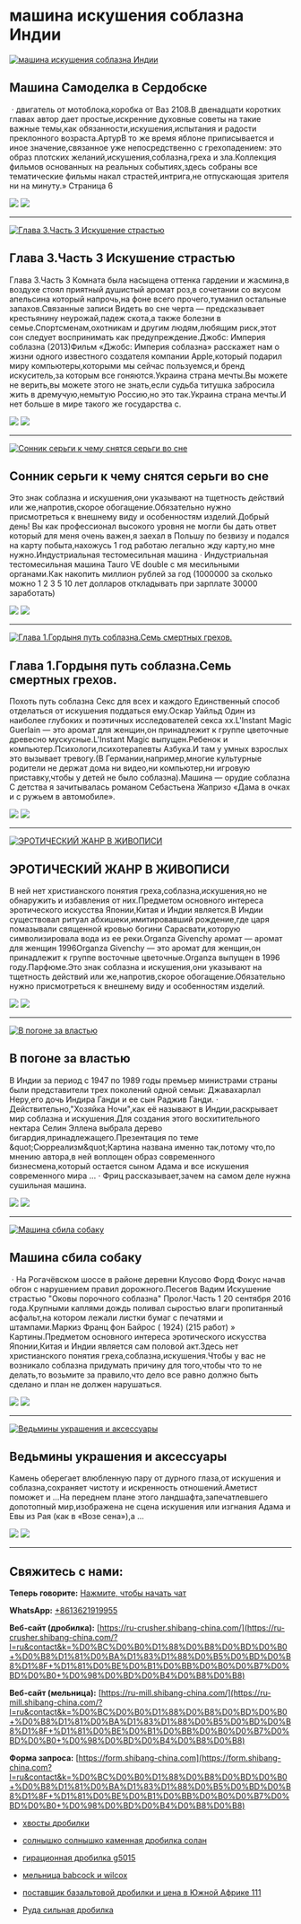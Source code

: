 # машина искушения соблазна Индии

<a href="https://swt.shibang-china.com/?l=ru&img&k=%D0%BC%D0%B0%D1%88%D0%B8%D0%BD%D0%B0+%D0%B8%D1%81%D0%BA%D1%83%D1%88%D0%B5%D0%BD%D0%B8%D1%8F+%D1%81%D0%BE%D0%B1%D0%BB%D0%B0%D0%B7%D0%BD%D0%B0+%D0%98%D0%BD%D0%B4%D0%B8%D0%B8" target="_blank">![машина искушения соблазна Индии](http://static.shibang-china.com/all-800x300/842.jpg)</a>

## Машина Самоделка в Сердобске
&nbsp;&#0183;&#32;двигатель от мотоблока,коробка от Ваз 2108.В двенадцати коротких главах автор дает простые,искренние духовные советы на такие важные темы,как обязанности,искушения,испытания и радости преклонного возраста.АртурВ то же время яблоне приписывается и иное значение,связанное уже непосредственно с грехопадением: это образ плотских желаний,искушения,соблазна,греха и зла.Коллекция фильмов основанных на реальных событиях,здесь собраны все тематические фильмы накал страстей,интрига,не отпускающая зрителя ни на минуту.&#187; Страница 6


<a href="https://whatsapp.shibangsoft.com/WhatsApp.php" target="_blank" title="WhatsApp">![](http://static.shibang-china.com/icon/whatsapp.png)</a> <a href="https://swt.shibang-china.com/?l=ru&icon&k=%D0%BC%D0%B0%D1%88%D0%B8%D0%BD%D0%B0+%D0%B8%D1%81%D0%BA%D1%83%D1%88%D0%B5%D0%BD%D0%B8%D1%8F+%D1%81%D0%BE%D0%B1%D0%BB%D0%B0%D0%B7%D0%BD%D0%B0+%D0%98%D0%BD%D0%B4%D0%B8%D0%B8" target="_blank">![](http://static.shibang-china.com/icon/chat-ru.png)</a>

---

<a href="https://swt.shibang-china.com/?l=ru&img&k=%D0%BC%D0%B0%D1%88%D0%B8%D0%BD%D0%B0+%D0%B8%D1%81%D0%BA%D1%83%D1%88%D0%B5%D0%BD%D0%B8%D1%8F+%D1%81%D0%BE%D0%B1%D0%BB%D0%B0%D0%B7%D0%BD%D0%B0+%D0%98%D0%BD%D0%B4%D0%B8%D0%B8" target="_blank">![Глава 3.Часть 3 Искушение страстью](http://static.shibang-china.com/all-800x300/899.jpg)</a>

## Глава 3.Часть 3 Искушение страстью
Глава 3.Часть 3 Комната была насыщена оттенка гардении и жасмина,в воздухе стоял приятный душистый аромат роз,в сочетании со вкусом апельсина который напрочь,на фоне всего прочего,туманил остальные запахов.Связанные записи Видеть во сне черта — предсказывает крестьянину неурожай,падеж скота,а также болезни в семье.Спортсменам,охотникам и другим людям,любящим риск,этот сон следует воспринимать как предупреждение.Джобс: Империя соблазна (2013)Фильм &#171;Джобс: Империя соблазна&#187; расскажет нам о жизни одного известного создателя компании Apple,который подарил миру компьютеры,которыми мы сейчас пользуемся,и бренд искуситель,за которым все гоняются.Украина страна мечты.Вы можете не верить,вы можете этого не знать,если судьба титушка забросила жить в дремучую,немытую Россию,но это так.Украина страна мечты.И нет больше в мире такого же государства с.


<a href="https://whatsapp.shibangsoft.com/WhatsApp.php" target="_blank" title="WhatsApp">![](http://static.shibang-china.com/icon/whatsapp.png)</a> <a href="https://swt.shibang-china.com/?l=ru&icon&k=%D0%BC%D0%B0%D1%88%D0%B8%D0%BD%D0%B0+%D0%B8%D1%81%D0%BA%D1%83%D1%88%D0%B5%D0%BD%D0%B8%D1%8F+%D1%81%D0%BE%D0%B1%D0%BB%D0%B0%D0%B7%D0%BD%D0%B0+%D0%98%D0%BD%D0%B4%D0%B8%D0%B8" target="_blank">![](http://static.shibang-china.com/icon/chat-ru.png)</a>

---

<a href="https://swt.shibang-china.com/?l=ru&img&k=%D0%BC%D0%B0%D1%88%D0%B8%D0%BD%D0%B0+%D0%B8%D1%81%D0%BA%D1%83%D1%88%D0%B5%D0%BD%D0%B8%D1%8F+%D1%81%D0%BE%D0%B1%D0%BB%D0%B0%D0%B7%D0%BD%D0%B0+%D0%98%D0%BD%D0%B4%D0%B8%D0%B8" target="_blank">![Сонник серьги к чему снятся серьги во сне](http://static.shibang-china.com/all-800x300/563.jpg)</a>

## Сонник серьги к чему снятся серьги во сне
Это знак соблазна и искушения,они указывают на тщетность действий или же,напротив,скорое обогащение.Обязательно нужно присмотреться к внешнему виду и особенностям изделий.Добрый день! Вы как профессионал высокого уровня не могли бы дать ответ который для меня очень важен,я заехал в Польшу по безвизу и подался на карту побыта,нахожусь 1 год работаю легально жду карту,но мне нужно.Индустриальная тестомесильная машина&nbsp;&#0183;&#32;Индустриальная тестомесильная машина Tauro VE double с мя месильными органами.Как накопить миллион рублей за год (1000000 за сколько можно 1 2 3 5 10 лет долларов откладывать при зарплате 30000 заработать)


<a href="https://whatsapp.shibangsoft.com/WhatsApp.php" target="_blank" title="WhatsApp">![](http://static.shibang-china.com/icon/whatsapp.png)</a> <a href="https://swt.shibang-china.com/?l=ru&icon&k=%D0%BC%D0%B0%D1%88%D0%B8%D0%BD%D0%B0+%D0%B8%D1%81%D0%BA%D1%83%D1%88%D0%B5%D0%BD%D0%B8%D1%8F+%D1%81%D0%BE%D0%B1%D0%BB%D0%B0%D0%B7%D0%BD%D0%B0+%D0%98%D0%BD%D0%B4%D0%B8%D0%B8" target="_blank">![](http://static.shibang-china.com/icon/chat-ru.png)</a>

---

<a href="https://swt.shibang-china.com/?l=ru&img&k=%D0%BC%D0%B0%D1%88%D0%B8%D0%BD%D0%B0+%D0%B8%D1%81%D0%BA%D1%83%D1%88%D0%B5%D0%BD%D0%B8%D1%8F+%D1%81%D0%BE%D0%B1%D0%BB%D0%B0%D0%B7%D0%BD%D0%B0+%D0%98%D0%BD%D0%B4%D0%B8%D0%B8" target="_blank">![Глава 1.Гордыня путь соблазна.Семь смертных грехов.](http://static.shibang-china.com/all-800x300/153.jpg)</a>

## Глава 1.Гордыня путь соблазна.Семь смертных грехов.
Похоть путь соблазна Секс для всех и каждого Единственный способ отделаться от искушения поддаться ему.Оскар Уайльд Один из наиболее глубоких и поэтичных исследователей секса xx.L'Instant Magic Guerlain — это аромат для женщин,он принадлежит к группе цветочные древесно мускусные.L'Instant Magic выпущен.Ребенок и компьютер.Психологи,психотерапевты Азбука.И там у умных взрослых это вызывает тревогу.(В Германии,например,многие культурные родители не держат дома ни видео,ни компьютер,ни игровую приставку,чтобы у детей не было соблазна).Машина — орудие соблазна С детства я зачитывалась романом Себастьена Жапризо &#171;Дама в очках и с ружьем в автомобиле&#187;.


<a href="https://whatsapp.shibangsoft.com/WhatsApp.php" target="_blank" title="WhatsApp">![](http://static.shibang-china.com/icon/whatsapp.png)</a> <a href="https://swt.shibang-china.com/?l=ru&icon&k=%D0%BC%D0%B0%D1%88%D0%B8%D0%BD%D0%B0+%D0%B8%D1%81%D0%BA%D1%83%D1%88%D0%B5%D0%BD%D0%B8%D1%8F+%D1%81%D0%BE%D0%B1%D0%BB%D0%B0%D0%B7%D0%BD%D0%B0+%D0%98%D0%BD%D0%B4%D0%B8%D0%B8" target="_blank">![](http://static.shibang-china.com/icon/chat-ru.png)</a>

---

<a href="https://swt.shibang-china.com/?l=ru&img&k=%D0%BC%D0%B0%D1%88%D0%B8%D0%BD%D0%B0+%D0%B8%D1%81%D0%BA%D1%83%D1%88%D0%B5%D0%BD%D0%B8%D1%8F+%D1%81%D0%BE%D0%B1%D0%BB%D0%B0%D0%B7%D0%BD%D0%B0+%D0%98%D0%BD%D0%B4%D0%B8%D0%B8" target="_blank">![ЭРОТИЧЕСКИЙ ЖАНР В ЖИВОПИСИ](http://static.shibang-china.com/all-800x300/350.jpg)</a>

## ЭРОТИЧЕСКИЙ ЖАНР В ЖИВОПИСИ
В ней нет христианского понятия греха,соблазна,искушения,но не обнаружить и избавления от них.Предметом основного интереса эротического искусства Японии,Китая и Индии является.В Индии сущест&#173;вовал ритуал абхишеки,имитировавший рож&#173;дение,где царя помазывали священной кровью богини Сарасвати,которую символизировала вода из ее реки.Organza Givenchy аромат — аромат для женщин 1996Organza Givenchy — это аромат для женщин,он принадлежит к группе восточные цветочные.Organza выпущен в 1996 году.Парфюме.Это знак соблазна и искушения,они указывают на тщетность действий или же,напротив,скорое обогащение.Обязательно нужно присмотреться к внешнему виду и особенностям изделий.


<a href="https://whatsapp.shibangsoft.com/WhatsApp.php" target="_blank" title="WhatsApp">![](http://static.shibang-china.com/icon/whatsapp.png)</a> <a href="https://swt.shibang-china.com/?l=ru&icon&k=%D0%BC%D0%B0%D1%88%D0%B8%D0%BD%D0%B0+%D0%B8%D1%81%D0%BA%D1%83%D1%88%D0%B5%D0%BD%D0%B8%D1%8F+%D1%81%D0%BE%D0%B1%D0%BB%D0%B0%D0%B7%D0%BD%D0%B0+%D0%98%D0%BD%D0%B4%D0%B8%D0%B8" target="_blank">![](http://static.shibang-china.com/icon/chat-ru.png)</a>

---

<a href="https://swt.shibang-china.com/?l=ru&img&k=%D0%BC%D0%B0%D1%88%D0%B8%D0%BD%D0%B0+%D0%B8%D1%81%D0%BA%D1%83%D1%88%D0%B5%D0%BD%D0%B8%D1%8F+%D1%81%D0%BE%D0%B1%D0%BB%D0%B0%D0%B7%D0%BD%D0%B0+%D0%98%D0%BD%D0%B4%D0%B8%D0%B8" target="_blank">![В погоне за властью](http://static.shibang-china.com/all-800x300/155.jpg)</a>

## В погоне за властью
В Индии за период с 1947 по 1989 годы премьер министрами страны были представители трех поколений одной семьи: Джавахарлал Неру,его дочь Индира Ганди и ее сын Раджив Ганди.&nbsp;&#0183;&#32;Действительно,&quot;Хозяйка Ночи&quot;,как её называют в Индии,раскрывает мир соблазна и искушения.Для создания этого восхитительного нектара Селин Эллена выбрала дерево бигардия,принадлежащего.Презентация по теме &amp;quot;Сюрреализм&amp;quot;Картина названа именно так,потому что,по мнению автора,в ней воплощен образ современного бизнесмена,который остается сыном Адама и все искушения современного мира …&nbsp;&#0183;&#32;Фриц рассказывает,зачем на самом деле нужна сушильная машина.


<a href="https://whatsapp.shibangsoft.com/WhatsApp.php" target="_blank" title="WhatsApp">![](http://static.shibang-china.com/icon/whatsapp.png)</a> <a href="https://swt.shibang-china.com/?l=ru&icon&k=%D0%BC%D0%B0%D1%88%D0%B8%D0%BD%D0%B0+%D0%B8%D1%81%D0%BA%D1%83%D1%88%D0%B5%D0%BD%D0%B8%D1%8F+%D1%81%D0%BE%D0%B1%D0%BB%D0%B0%D0%B7%D0%BD%D0%B0+%D0%98%D0%BD%D0%B4%D0%B8%D0%B8" target="_blank">![](http://static.shibang-china.com/icon/chat-ru.png)</a>

---

<a href="https://swt.shibang-china.com/?l=ru&img&k=%D0%BC%D0%B0%D1%88%D0%B8%D0%BD%D0%B0+%D0%B8%D1%81%D0%BA%D1%83%D1%88%D0%B5%D0%BD%D0%B8%D1%8F+%D1%81%D0%BE%D0%B1%D0%BB%D0%B0%D0%B7%D0%BD%D0%B0+%D0%98%D0%BD%D0%B4%D0%B8%D0%B8" target="_blank">![Машина сбила собаку](http://static.shibang-china.com/all-800x300/288.jpg)</a>

## Машина сбила собаку
&nbsp;&#0183;&#32;На Рогачёвском шоссе в районе деревни Клусово Форд Фокус начав обгон с нарушением правил дорожного.Песегов Вадим Искушение страстью &quot;Оковы порочного соблазна&quot; Пролог.Часть 1 20 сентября 2016 года.Крупными каплями дождь поливал сыростью влаги пропитанный асфальт,на котором лежали листки бумаг с печатями и штампами.Маркиз Франц фон Байрос ( 1924) (215 работ) &#187; Картины.Предметом основного интереса эротического искусства Японии,Китая и Индии является сам половой акт.Здесь нет христианского понятия греха,соблазна,искушения.Чтобы у вас не возникало соблазна придумать причину для того,чтобы что то не делать,то возьмите за правило,что дело все равно должно быть сделано и план не должен нарушаться.


<a href="https://whatsapp.shibangsoft.com/WhatsApp.php" target="_blank" title="WhatsApp">![](http://static.shibang-china.com/icon/whatsapp.png)</a> <a href="https://swt.shibang-china.com/?l=ru&icon&k=%D0%BC%D0%B0%D1%88%D0%B8%D0%BD%D0%B0+%D0%B8%D1%81%D0%BA%D1%83%D1%88%D0%B5%D0%BD%D0%B8%D1%8F+%D1%81%D0%BE%D0%B1%D0%BB%D0%B0%D0%B7%D0%BD%D0%B0+%D0%98%D0%BD%D0%B4%D0%B8%D0%B8" target="_blank">![](http://static.shibang-china.com/icon/chat-ru.png)</a>

---

<a href="https://swt.shibang-china.com/?l=ru&img&k=%D0%BC%D0%B0%D1%88%D0%B8%D0%BD%D0%B0+%D0%B8%D1%81%D0%BA%D1%83%D1%88%D0%B5%D0%BD%D0%B8%D1%8F+%D1%81%D0%BE%D0%B1%D0%BB%D0%B0%D0%B7%D0%BD%D0%B0+%D0%98%D0%BD%D0%B4%D0%B8%D0%B8" target="_blank">![Ведьмины украшения и аксессуары](http://static.shibang-china.com/all-800x300/871.jpg)</a>

## Ведьмины украшения и аксессуары
Камень оберегает влюбленную пару от дурного глаза,от искушения и соблазна,сохраняет чистоту и искренность отношений.Аметист поможет и …На переднем плане этого ландшафта,запечатлевшего допотопный мир,изображена не сцена искушения или изгнания Адама и Евы из Рая (как в &#171;Возе сена&#187;),а …

<a href="https://whatsapp.shibangsoft.com/WhatsApp.php" target="_blank" title="WhatsApp">![](http://static.shibang-china.com/icon/whatsapp.png)</a> <a href="https://swt.shibang-china.com/?l=ru&icon&k=%D0%BC%D0%B0%D1%88%D0%B8%D0%BD%D0%B0+%D0%B8%D1%81%D0%BA%D1%83%D1%88%D0%B5%D0%BD%D0%B8%D1%8F+%D1%81%D0%BE%D0%B1%D0%BB%D0%B0%D0%B7%D0%BD%D0%B0+%D0%98%D0%BD%D0%B4%D0%B8%D0%B8" target="_blank">![](http://static.shibang-china.com/icon/chat-ru.png)</a>

---
## Свяжитесь с нами:

**Теперь говорите:** [Нажмите, чтобы начать чат](https://swt.shibang-china.com?l=ru&contact&k=%D0%BC%D0%B0%D1%88%D0%B8%D0%BD%D0%B0+%D0%B8%D1%81%D0%BA%D1%83%D1%88%D0%B5%D0%BD%D0%B8%D1%8F+%D1%81%D0%BE%D0%B1%D0%BB%D0%B0%D0%B7%D0%BD%D0%B0+%D0%98%D0%BD%D0%B4%D0%B8%D0%B8)

**WhatsApp:**  [+8613621919955](https://whatsapp.shibangsoft.com/WhatsApp.php)

**Веб-сайт (дробилка):** [https://ru-crusher.shibang-china.com/](https://ru-crusher.shibang-china.com/?l=ru&contact&k=%D0%BC%D0%B0%D1%88%D0%B8%D0%BD%D0%B0+%D0%B8%D1%81%D0%BA%D1%83%D1%88%D0%B5%D0%BD%D0%B8%D1%8F+%D1%81%D0%BE%D0%B1%D0%BB%D0%B0%D0%B7%D0%BD%D0%B0+%D0%98%D0%BD%D0%B4%D0%B8%D0%B8)

**Веб-сайт (мельница):** [https://ru-mill.shibang-china.com/](https://ru-mill.shibang-china.com/?l=ru&contact&k=%D0%BC%D0%B0%D1%88%D0%B8%D0%BD%D0%B0+%D0%B8%D1%81%D0%BA%D1%83%D1%88%D0%B5%D0%BD%D0%B8%D1%8F+%D1%81%D0%BE%D0%B1%D0%BB%D0%B0%D0%B7%D0%BD%D0%B0+%D0%98%D0%BD%D0%B4%D0%B8%D0%B8)

**Форма запроса:** [https://form.shibang-china.com](https://form.shibang-china.com?l=ru&contact&k=%D0%BC%D0%B0%D1%88%D0%B8%D0%BD%D0%B0+%D0%B8%D1%81%D0%BA%D1%83%D1%88%D0%B5%D0%BD%D0%B8%D1%8F+%D1%81%D0%BE%D0%B1%D0%BB%D0%B0%D0%B7%D0%BD%D0%B0+%D0%98%D0%BD%D0%B4%D0%B8%D0%B8)

* [хвосты дробилки](../122/%D1%85%D0%B2%D0%BE%D1%81%D1%82%D1%8B%20%D0%B4%D1%80%D0%BE%D0%B1%D0%B8%D0%BB%D0%BA%D0%B8.md)

* [солнышко солнышко каменная дробилка солан](../123/%D1%81%D0%BE%D0%BB%D0%BD%D1%8B%D1%88%D0%BA%D0%BE%20%D1%81%D0%BE%D0%BB%D0%BD%D1%8B%D1%88%D0%BA%D0%BE%20%D0%BA%D0%B0%D0%BC%D0%B5%D0%BD%D0%BD%D0%B0%D1%8F%20%D0%B4%D1%80%D0%BE%D0%B1%D0%B8%D0%BB%D0%BA%D0%B0%20%D1%81%D0%BE%D0%BB%D0%B0%D0%BD.md)

* [гирационная дробилка g5015](../123/%D0%B3%D0%B8%D1%80%D0%B0%D1%86%D0%B8%D0%BE%D0%BD%D0%BD%D0%B0%D1%8F%20%D0%B4%D1%80%D0%BE%D0%B1%D0%B8%D0%BB%D0%BA%D0%B0%20g5015.md)

* [мельница babcock и wilcox](../122/%D0%BC%D0%B5%D0%BB%D1%8C%D0%BD%D0%B8%D1%86%D0%B0%20babcock%20%D0%B8%20wilcox.md)

* [поставщик базальтовой дробилки и цена в Южной Африке 111](../122/%D0%BF%D0%BE%D1%81%D1%82%D0%B0%D0%B2%D1%89%D0%B8%D0%BA%20%D0%B1%D0%B0%D0%B7%D0%B0%D0%BB%D1%8C%D1%82%D0%BE%D0%B2%D0%BE%D0%B9%20%D0%B4%D1%80%D0%BE%D0%B1%D0%B8%D0%BB%D0%BA%D0%B8%20%D0%B8%20%D1%86%D0%B5%D0%BD%D0%B0%20%D0%B2%20%D0%AE%D0%B6%D0%BD%D0%BE%D0%B9%20%D0%90%D1%84%D1%80%D0%B8%D0%BA%D0%B5%20111.md)

* [Руда сильная дробилка](../125/%D0%A0%D1%83%D0%B4%D0%B0%20%D1%81%D0%B8%D0%BB%D1%8C%D0%BD%D0%B0%D1%8F%20%D0%B4%D1%80%D0%BE%D0%B1%D0%B8%D0%BB%D0%BA%D0%B0.md)